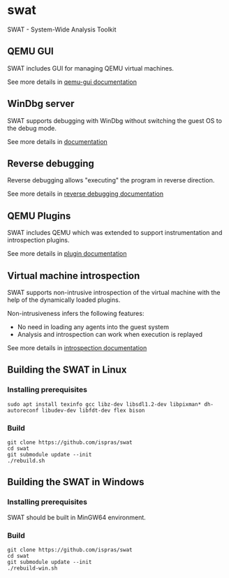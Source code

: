# swat
SWAT - System-Wide Analysis Toolkit

## QEMU GUI

SWAT includes GUI for managing QEMU virtual machines.

See more details in [qemu-gui documentation](https://github.com/ispras/qemu-gui/blob/master/docs/Using%20qemu-gui.md)

## WinDbg server

SWAT supports debugging with WinDbg without switching the guest OS to the
debug mode.

See more details in [documentation](docs/WinDbg.md)

## Reverse debugging

Reverse debugging allows "executing" the program in reverse direction.

See more details in [reverse debugging documentation](docs/ReverseDebugging.md)

## QEMU Plugins

SWAT includes QEMU which was extended to support instrumentation and introspection plugins.

See more details in [plugin documentation](docs/QemuPlugins.md)

## Virtual machine introspection

SWAT supports non-intrusive introspection of the virtual machine with the help of the dynamically loaded plugins.

Non-intrusiveness infers the following features:
* No need in loading any agents into the guest system
* Analysis and introspection can work when execution is replayed

See more details in [introspection documentation](docs/Introspection.md)

## Building the SWAT in Linux

### Installing prerequisites

    sudo apt install texinfo gcc libz-dev libsdl1.2-dev libpixman* dh-autoreconf libudev-dev libfdt-dev flex bison

### Build

    git clone https://github.com/ispras/swat
    cd swat
    git submodule update --init
    ./rebuild.sh

## Building the SWAT in Windows

### Installing prerequisites

SWAT should be built in MinGW64 environment.

### Build

    git clone https://github.com/ispras/swat
    cd swat
    git submodule update --init
    ./rebuild-win.sh
